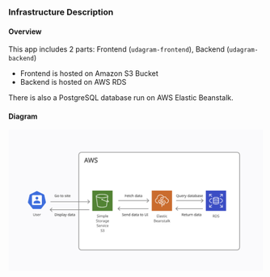 ### Infrastructure Description

#### Overview
This app includes 2 parts: Frontend (`udagram-frontend`), Backend (`udagram-backend`)
+ Frontend is hosted on Amazon S3 Bucket
+ Backend is hosted on AWS RDS

There is also a PostgreSQL database run on AWS Elastic Beanstalk.

#### Diagram
![infra-diagram](photos/udagram-infra-diagram.png)
